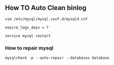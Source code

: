 ## How TO Auto Clean binlog
```
vim /etc/mysql/mysql.conf.d/mysqld.cnf
```

```
expire_logs_days = 7
```

```
service mysql restart
```

### How to repair mysql

```
mysqlcheck -p --auto-repair --databases database
```
